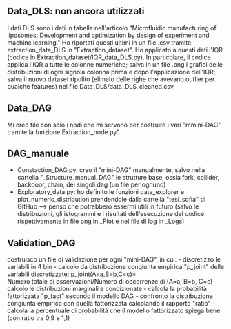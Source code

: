 ## Data_DLS: non ancora utilizzati
I dati DLS sono i dati in tabella nell'articolo "Microfluidic manufacturing of liposomes: Development and
optimization by design of experiment and machine learning."
Ho riportati questi ultimi in un file .csv tramite extraction_data_DLS in "Extraction_dataset".
Ho applicato a questi dati l'IQR (codice in Extraction_dataset/IQR_data_DLS.py). In particolare, il codice applica l'IQR a tutte le colonne numeriche;
salva in un file .png i grafici delle distribuzioni di ogni signola colonna prima e dopo l'applicazione dell'IQR; salva il nuovo dataset ripulito 
(elimato delle righe che avevano outlier per qualche features) nel file Data_DLS/data_DLS_cleaned.csv

## Data_DAG
Mi creo file con solo i nodi che mi servono per costruire i vari "mmini-DAG" tramite la funzione Extraction_node.py"

## DAG_manuale
-   Constaction_DAG.py: creo il "mini-DAG" manualmente, salvo nella cartella "_Structure_manual_DAG" le strutture base, ossia fork, collider, backdoor, chain, dei singoli dag (un file per ognuno)
-   Exploratory_data.py: ho definito le funzioni data_explorer e plot_numeric_distribution prendendole dalla cartella "tesi_sofia" di GitHub --> penso che potrebbero essermi utili in futuro (salvo le distribuzioni, gli istogrammi e i risultati dell'esecuzione del codice rispettivamente in file png in _Plot e nel file di log in _Logs)

## Validation_DAG
costruisco un file di validazione per ogni "mini-DAG", in cui:
    - discretizzo le variabili in 4 bin
    - calcolo da distribuzione congiunta empirica "p_joint" delle variabili discretizzate: 
        p_joint(A=a,B=b,C=c)= Numero totale di osservazioni/Numero di occorrenze di (A=a, B=b, C=c)
    - calcolo le distribuzioni marginali e condizionate
    - calcola la probabilità fattorizzata "p_fact" secondo il modello DAG
    - confronto la distribuzione congiunta empirica con quella fattorizzata calcolando il rapporto "ratio"
    - calcola la percentuale di probabilità che il modello fattorizzato spiega bene (con ratio tra 0,9 e 1,1)


